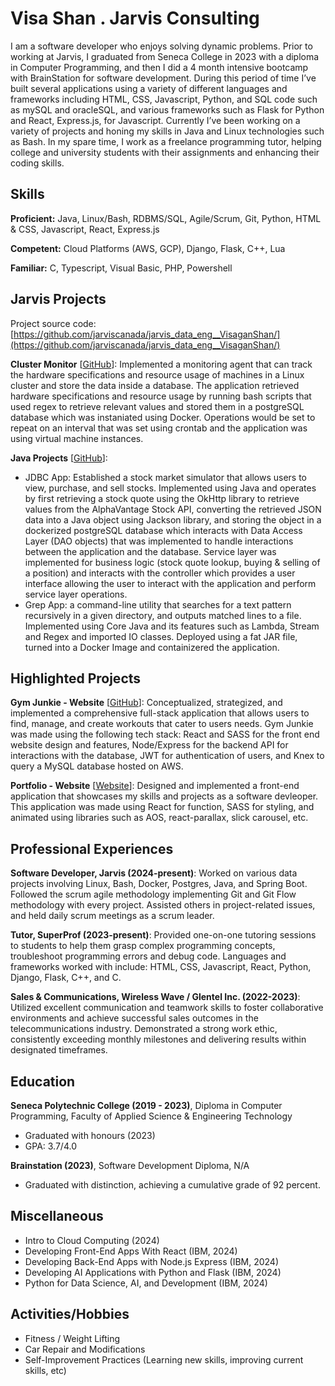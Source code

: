 # Visa Shan . Jarvis Consulting

I am a software developer who enjoys solving dynamic problems. Prior to working at Jarvis, I graduated from Seneca College in 2023 with a diploma in Computer Programming, and then I did a 4 month intensive bootcamp with BrainStation for software development. During this period of time I’ve built several applications using a variety of different languages and frameworks including HTML, CSS, Javascript, Python, and SQL code such as mySQL and oracleSQL, and various frameworks such as Flask for Python and React, Express.js, for Javascript. Currently I’ve been working on a variety of projects and honing my skills in Java and Linux technologies such as Bash. In my spare time, I work as a freelance programming tutor, helping college and university students with their assignments and enhancing their coding skills.

## Skills

**Proficient:** Java, Linux/Bash, RDBMS/SQL, Agile/Scrum, Git, Python, HTML & CSS, Javascript, React, Express.js

**Competent:** Cloud Platforms (AWS, GCP), Django, Flask, C++, Lua

**Familiar:** C, Typescript, Visual Basic, PHP, Powershell

## Jarvis Projects

Project source code: [https://github.com/jarviscanada/jarvis_data_eng__VisaganShan/](https://github.com/jarviscanada/jarvis_data_eng__VisaganShan/)


**Cluster Monitor** [[GitHub](https://github.com/jarviscanada/jarvis_data_eng__VisaganShan//tree/masterhttps://github.com/jarviscanada/jarvis_data_eng_VisaganShan/tree/main/linux_sql)]: Implemented a monitoring agent that can track the hardware specifications and resource usage of machines in a Linux cluster and store the data inside a database. The application retrieved hardware specifications and resource usage by running bash scripts that used regex to retrieve relevant values and stored them in a postgreSQL database which was instaniated using Docker. Operations would be set to repeat on an interval that was set using crontab and the application was using virtual machine instances.

**Java Projects** [[GitHub](https://github.com/jarviscanada/jarvis_data_eng__VisaganShan//tree/master/core_java)]:
      
  - JDBC App: Established a stock market simulator that allows users to view, purchase, and sell stocks. Implemented using Java and operates by first retrieving a stock quote using the OkHttp library to retrieve values from the AlphaVantage Stock API, converting the retrieved JSON data into a Java object using Jackson library, and storing the object in a dockerized postgreSQL database which interacts with Data Access Layer (DAO objects) that was implemented to handle interactions between the application and the database. Service layer was implemented for business logic (stock quote lookup, buying & selling of a position) and interacts with the controller which provides a user interface allowing the user to interact with the application and perform service layer operations.
  - Grep App: a command-line utility that searches for a text pattern recursively in a given directory, and outputs matched lines to a file. Implemented using Core Java and its features such as Lambda, Stream and Regex and imported IO classes. Deployed using a fat JAR file, turned into a Docker Image and containizered the application.


## Highlighted Projects
**Gym Junkie - Website** [[GitHub](https://github.com/VisaganS/gym_junkie_backend)]: Conceptualized, strategized, and implemented a comprehensive full-stack application that allows users to find, manage, and create workouts that cater to users needs. Gym Junkie was made using the following tech stack: React and SASS for the front end website design and features, Node/Express for the backend API for interactions with the database, JWT for authentication of users, and Knex to query a MySQL database hosted on AWS.

**Portfolio - Website** [[Website](https://www.visa-shan.com)]: Designed and implemented a front-end application that showcases my skills and projects as a software devleoper. This application was made using React for function, SASS for styling, and animated using libraries such as AOS, react-parallax, slick carousel, etc.


## Professional Experiences

**Software Developer, Jarvis (2024-present)**: Worked on various data projects involving Linux, Bash, Docker, Postgres, Java, and Spring Boot. Followed the scrum agile methodology implementing Git and Git Flow methodology with every project. Assisted others in project-related issues, and held daily scrum meetings as a scrum leader.

**Tutor, SuperProf (2023-present)**: Provided one-on-one tutoring sessions to students to help them grasp complex programming concepts, troubleshoot programming errors and debug code. Languages and frameworks worked with include: HTML, CSS, Javascript, React, Python, Django, Flask, C++, and C.

**Sales & Communications, Wireless Wave / Glentel Inc. (2022-2023)**: Utilized excellent communication and teamwork skills to foster collaborative environments and achieve successful sales outcomes in the telecommunications industry. Demonstrated a strong work ethic, consistently exceeding monthly milestones and delivering results within designated timeframes.


## Education
**Seneca Polytechnic College (2019 - 2023)**, Diploma in Computer Programming, Faculty of Applied Science & Engineering Technology
- Graduated with honours (2023)
- GPA: 3.7/4.0

**Brainstation (2023)**, Software Development Diploma, N/A
- Graduated with distinction, achieving a cumulative grade of 92 percent.


## Miscellaneous
- Intro to Cloud Computing (2024)
- Developing Front-End Apps With React (IBM, 2024)
- Developing Back-End Apps with Node.js Express (IBM, 2024)
- Developing AI Applications with Python and Flask (IBM, 2024)
- Python for Data Science, AI, and Development (IBM, 2024)


## Activities/Hobbies
- Fitness / Weight Lifting
- Car Repair and Modifications
- Self-Improvement Practices (Learning new skills, improving current skills, etc)
